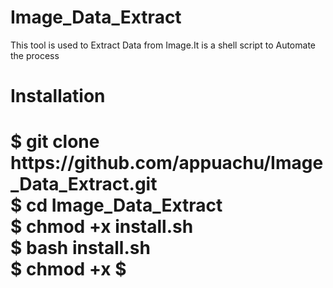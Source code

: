 # Image_Data_Extract
This tool is used to Extract Data from Image.It is a shell script to Automate the process



<h1>Installation<h1>
$ git clone https://github.com/appuachu/Image_Data_Extract.git<br>
$ cd Image_Data_Extract<br>
$ chmod +x install.sh<br>
$ bash install.sh<br>
$ chmod +x 
$ 
